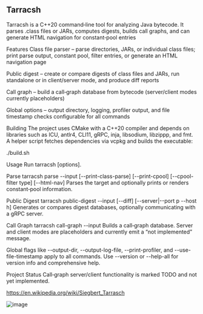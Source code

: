 ## Tarracsh

Tarracsh is a C++20 command‑line tool for analyzing Java bytecode. It parses .class files or JARs, computes digests, builds call graphs, and can generate HTML navigation for constant‑pool entries

Features
Class file parser – parse directories, JARs, or individual class files; print parse output, constant pool, filter entries, or generate an HTML navigation page

Public digest – create or compare digests of class files and JARs, run standalone or in client/server mode, and produce diff reports

Call graph – build a call‑graph database from bytecode (server/client modes currently placeholders)

Global options – output directory, logging, profiler output, and file timestamp checks configurable for all commands

Building
The project uses CMake with a C++20 compiler and depends on libraries such as ICU, antlr4, CLI11, gRPC, inja, libsodium, libzippp, and fmt. A helper script fetches dependencies via vcpkg and builds the executable:

./build.sh

Usage
Run tarracsh <command> [options].

Parse
tarracsh parse --input <path> [--print-class-parse] [--print-cpool] [--cpool-filter type] [--html-nav]
Parses the target and optionally prints or renders constant‑pool information.

Public Digest
tarracsh public-digest --input <path> [--diff] [--server|--port p --host h]
Generates or compares digest databases, optionally communicating with a gRPC server.

Call Graph
tarracsh call-graph --input <path>
Builds a call‑graph database. Server and client modes are placeholders and currently emit a “not implemented” message.

Global flags like --output-dir, --output-log-file, --print-profiler, and --use-file-timestamp apply to all commands. Use --version or --help-all for version info and comprehensive help.

Project Status
Call‑graph server/client functionality is marked TODO and not yet implemented.

https://en.wikipedia.org/wiki/Siegbert_Tarrasch

![image](https://github.com/kapabl/tarracsh/assets/105734562/7f6a9681-eaf4-4775-9d3b-4dd7275017f2)
